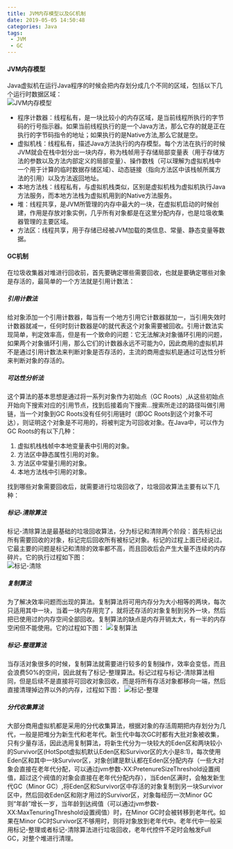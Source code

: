 ```yaml
---
title: JVM内存模型以及GC机制
date: 2019-05-05 14:50:48
categories: Java
tags:
 - JVM
 - GC
---
```

#### JVM内存模型
Java虚拟机在运行Java程序的时候会把内存划分成几个不同的区域，包括以下几个运行时数据区域：  
![JVM内存模型](https://xiaobai-picture.oss-cn-beijing.aliyuncs.com/JVM%E5%86%85%E5%AD%98%E6%A8%A1%E5%9E%8B%E4%BB%A5%E5%8F%8AGC%E6%9C%BA%E5%88%B6/JVM%E5%86%85%E5%AD%98%E6%A8%A1%E5%9E%8B.png)  
<!-- more -->
 - 程序计数器：线程私有，是一块比较小的内存区域，是当前线程所执行的字节码的行号指示器。如果当前线程执行的是一个Java方法，那么它存的就是正在执行的字节码指令的地址；如果执行的是Native方法,那么它就是空。
 - 虚拟机栈：线程私有，描述Java方法执行的内存模型。每个方法在执行的时候JVM就会在栈中划分出一块内存，称为栈帧用于存储局部变量表（用于存储方法的参数以及方法内部定义的局部变量）、操作数栈（可以理解为虚拟机栈中一个用于计算的临时数据存储区域）、动态链接（指向方法区中该栈帧所属方法的引用）以及方法返回地址。
 - 本地方法栈：线程私有，与虚拟机栈类似，区别是虚拟机栈为虚拟机执行Java方法服务，而本地方法栈为虚拟机用到的Native方法服务。
 - 堆：线程共享，是JVM所管理的内存中最大的一块，在虚拟机启动的时候创建，作用是存放对象实例，几乎所有对象都是在这里分配内存，也是垃圾收集器管理的主要区域。
 - 方法区：线程共享，用于存储已经被JVM加载的类信息、常量、静态变量等数据。
   
#### GC机制
在垃圾收集器对堆进行回收前，首先要确定哪些需要回收，也就是要确定哪些对象是存活的，最简单的一个方法就是引用计数法：
##### 引用计数法
给对象添加一个引用计数器，每当有一个地方引用它计数器就加一，当引用失效时计数器就减一，任何时刻计数器是0的就代表这个对象需要被回收。引用计数法实现简单，判定效率高，但是有一个致命的问题：它无法解决对象循环引用的问题，如果两个对象循环引用，那么它们的计数器永远不可能为0，因此商用的虚拟机并不是通过引用计数法来判断对象是否存活的，主流的商用虚拟机是通过可达性分析来判断对象的存活的。
##### 可达性分析法
这个算法的基本思想是通过将一系列对象作为初始点（GC Roots）,从这些初始点开始向下搜索对应的引用节点，找到后接着向下搜索...搜索所走过的路径叫做引用链，当一个对象到GC Roots没有任何引用链时（即GC Roots到这个对象不可达），则证明这个对象是不可用的，将被判定为可回收对象。在Java中，可以作为GC Roots的有以下几种：
 1. 虚拟机栈栈帧中本地变量表中引用的对象。
 2. 方法区中静态属性引用的对象。
 3. 方法区中常量引用的对象。
 4. 本地方法栈中引用的对象。
  
找到哪些对象需要回收后，就需要进行垃圾回收了，垃圾回收算法主要有以下几种：
##### 标记-清除算法
标记-清除算法是最基础的垃圾回收算法，分为标记和清除两个阶段：首先标记出所有需要回收的对象，标记完后回收所有被标记对象。标记的过程上面已经说过。它最主要的问题是标记和清除的效率都不高，而且回收后会产生大量不连续的内存碎片。它的执行过程如下图：  
![标记-清除](https://xiaobai-picture.oss-cn-beijing.aliyuncs.com/JVM%E5%86%85%E5%AD%98%E6%A8%A1%E5%9E%8B%E4%BB%A5%E5%8F%8AGC%E6%9C%BA%E5%88%B6/%E6%A0%87%E8%AE%B0-%E6%B8%85%E9%99%A4.png)
##### 复制算法
为了解决效率问题而出现的算法。复制算法将可用内存分为大小相等的两块，每次只适用其中一块，当着一块内存用完了，就将还存活的对象复制到另外一块，然后把已使用过的内存空间全部回收。复制算法的缺点是内存开销太大，有一半的内存空闲但不能使用。它的过程如下图：
![复制算法](https://xiaobai-picture.oss-cn-beijing.aliyuncs.com/JVM%E5%86%85%E5%AD%98%E6%A8%A1%E5%9E%8B%E4%BB%A5%E5%8F%8AGC%E6%9C%BA%E5%88%B6/%E5%A4%8D%E5%88%B6%E7%AE%97%E6%B3%95.png)
##### 标记-整理算法
当存活对象很多的时候，复制算法就需要进行较多的复制操作，效率会变低，而且会浪费50%的空间，因此就有了标记-整理算法。标记过程与标记-清除算法相同，但是后续不是直接将可回收对象回收，而是将所有存活对象都移向一端，然后直接清理掉边界以外的内存，过程如下图：
![标记-整理](https://xiaobai-picture.oss-cn-beijing.aliyuncs.com/JVM%E5%86%85%E5%AD%98%E6%A8%A1%E5%9E%8B%E4%BB%A5%E5%8F%8AGC%E6%9C%BA%E5%88%B6/%E6%A0%87%E8%AE%B0-%E6%95%B4%E7%90%86.png)  
##### 分代收集算法
大部分商用虚拟机都是采用的分代收集算法，根据对象的存活周期把内存划分为几代，一般是把堆分为新生代和老年代。新生代中每次GC时都有大批对象被收集，只有少量存活，因此选用复制算法，将新生代分为一块较大的Eden区和两块较小的Survivor区(HotSpot虚拟机默认Eden区和Survivor区的大小是8:1)，每次使用Eden区和其中一块Survivor区，对象创建是默认都在Eden区分配内存（一些大对象会直接在老年代分配，可以通过jvm参数-XX:PretenureSizeThreshold设置阀值，超过这个阀值的对象会直接在老年代分配内存），当Eden区满时，会触发新生代GC（Minor GC）,将Eden区和Survivor区中存活的对象复制到另一块Survivor区中，然后回收Eden区和刚才用过的Survivor区，对象每经历一次Minor GC则“年龄”增长一岁，当年龄到达阀值（可以通过jvm参数-XX:MaxTenuringThreshold设置阀值）时，在Minor GC时会被转移到老年代。如果在Minor GC时Survivor区不够用时，则将对象放到老年代中。老年代中一般采用标记-整理或者标记-清除算法进行垃圾回收，老年代控件不足时会触发Full GC，对整个堆进行清理。